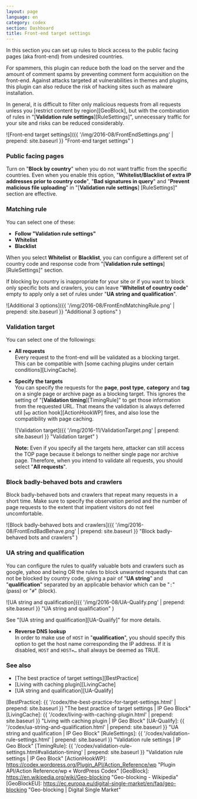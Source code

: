 ```yaml
---
layout: page
language: en
category: codex
section: Dashboard
title: Front-end target settings
---
```


In this section you can set up rules to block access to the public facing pages
(aka front-end) from undesired countries.

For spammers, this plugin can reduce both the load on the server and the amount
of comment spams by preventing comment form acquisition on the front-end.
Against attacks targeted at vulnerabilities in themes and plugins, this plugin 
can also reduce the risk of hacking sites such as malware installation.

In general, it is difficult to filter only malicious requests from all requests
unless you [restrict content by region][GeoBlock], but with the combination of 
rules in "[**Validation rule settings**][RuleSettings]", unnecessary traffic 
for your site and risks can be reduced considerably.

![Front-end target settings]({{ '/img/2016-08/FrontEndSettings.png' | prepend: site.baseurl }}
 "Front-end target settings"
)

### Public facing pages ###

Turn on "**Block by country**" when you do not want traffic from the specific 
countries. Even when you enable this option, "**Whitelist/Blacklist of extra 
IP addresses prior to country code**", "**Bad signatures in query**" and 
"**Prevent malicious file uploading**" in "[**Validation rule settings**]
[RuleSettings]" section are effective.

### Matching rule ###

You can select one of these:

- **Follow "Validation rule settings"**
- **Whitelist**
- **Blacklist**

When you select **Whitelist** or **Blacklist**, you can configure a different 
set of country code and response code from "[**Validation rule settings**]
[RuleSettings]" section.

If blocking by country is inappropriate for your site or if you want to block 
only specific bots and crawlers, you can leave "**Whitelist of country code**"
empty to apply only a set of rules under "**UA string and qualification**".

![Additional 3 options]({{ '/img/2016-08/FrontEndMatchingRule.png' | prepend: site.baseurl }}
 "Additional 3 options"
)

### Validation target ###

You can select one of the followings:

- **All requests**  
Every request to the front-end will be validated as a blocking target. This can
be compatible with [some caching plugins under certain conditions][LivingCache].

- **Specify the targets**  
You can specify the requests for the __page__, __post type__, __category__ 
and __tag__ on a single page or archive page as a blocking target. This ignores
the setting of "[**Validation timing**][TimingRule]" to get those information 
from the requested URL. That means the validation is always deferred util [`wp`
action hook][ActionHookWP] fires, and also lose the compatibility with page 
caching.
  
  ![Validation target]({{ '/img/2016-11/ValidationTarget.png' | prepend: site.baseurl }}
   "Validation target"
  )  
  
  <div class="alert alert-info">
    <strong>Note:</strong>
    Even if you specify all the targets here, attacker can still access the TOP
    page because it belongs to neither single page nor archive page. Therefore,
    when you intend to validate all requests, you should select "<strong>All
    requests</strong>".
  </div>

### Block badly-behaved bots and crawlers ###

Block badly-behaved bots and crawlers that repeat many requests in a short time.
Make sure to specify the observation period and the number of page requests to 
the extent that impatient visitors do not feel uncomfortable.

![Block badly-behaved bots and crawlers]({{ '/img/2016-08/FrontEndBadBehave.png' | prepend: site.baseurl }}
 "Block badly-behaved bots and crawlers"
)

### UA string and qualification ###
You can configure the rules to qualify valuable bots and crawlers such as 
google, yahoo and being OR the rules to block unwanted requests that can 
not be blocked by country code, giving a pair of "**UA string**" and
"**qualification**" separated by an applicable behavior which can be "`:`"
(pass) or "`#`" (block).

![UA string and qualification]({{ '/img/2016-08/UA-Qualify.png' | prepend: site.baseurl }}
 "UA string and qualification"
)

See "[UA string and qualification][UA-Qualify]" for more details.

- **Reverse DNS lookup**  
In order to make use of `HOST` in "**qualification**", you should specify this 
option to get the host name corresponding the IP address. If it is disabled, 
`HOST` and <code>HOST=&hellip;</code> shall always be deemed as TRUE.

### See also ###

- [The best practice of target settings][BestPractice]
- [Living with caching plugin][LivingCache]
- [UA string and qualification][UA-Qualify]

[IP-Geo-Block]: https://wordpress.org/plugins/ip-geo-block/ "WordPress › IP Geo Block « WordPress Plugins"
[BestPractice]: {{ '/codex/the-best-practice-for-target-settings.html'        | prepend: site.baseurl }} "The best practice of target settings | IP Geo Block"
[LivingCache]:  {{ '/codex/living-with-caching-plugin.html'                   | prepend: site.baseurl }} "Living with caching plugin | IP Geo Block"
[UA-Qualify]:   {{ '/codex/ua-string-and-qualification.html'                  | prepend: site.baseurl }} "UA string and qualification | IP Geo Block"
[RuleSettings]: {{ '/codex/validation-rule-settings.html'                     | prepend: site.baseurl }} "Validation rule settings | IP Geo Block"
[TimingRule]:   {{ '/codex/validation-rule-settings.html#validation-timing'   | prepend: site.baseurl }} "Validation rule settings | IP Geo Block"
[ActionHookWP]: https://codex.wordpress.org/Plugin_API/Action_Reference/wp "Plugin API/Action Reference/wp &laquo; WordPress Codex"
[GeoBlock]:     https://en.wikipedia.org/wiki/Geo-blocking "Geo-blocking - Wikipedia"
[GeoBlockEU]:   https://ec.europa.eu/digital-single-market/en/faq/geo-blocking "Geo-blocking | Digital Single Market"
